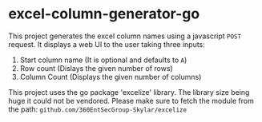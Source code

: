 # excel-column-generator-go
This project generates the excel column names using a javascript `POST` request. It displays a web UI to the user taking three inputs:
1. Start column name (It is optional and defaults to `A`)
2. Row count (Dislays the given number of rows)
3. Column Count (Displays the given number of columns)

This project uses the go package 'excelize' library. The library size being huge it could not be vendored. Please make sure to fetch the module from the path: `github.com/360EntSecGroup-Skylar/excelize`
